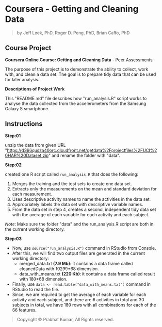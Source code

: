 # Coursera - Getting and Cleaning Data
> by Jeff Leek, PhD, Roger D. Peng, PhD, Brian Caffo, PhD

## Course Project

**Coursera Online Course: Getting and Cleaning Data** - Peer Assessments

The purpose of this project is to demonstrate the ability to collect, work with, and clean a data set.
The goal is to prepare tidy data that can be used for later analysis.

**Descriptions of Project Work**

This "README.md" file describes how "run_analysis.R" script works to analyse the data collected from the accelerometers from the Samsung Galaxy S smartphone.

## Instructions

**Step:01**

  unzip the data from given URL "https://d396qusza40orc.cloudfront.net/getdata%2Fprojectfiles%2FUCI%20HAR%20Dataset.zip" and rename the folder with "data".

**Step:02**

  created one R script called ```run_analysis.R``` that does the following: 

1. Merges the training and the test sets to create one data set.
2. Extracts only the measurements on the mean and standard deviation for each measurement. 
3. Uses descriptive activity names to name the activities in the data set.
4. Appropriately labels the data set with descriptive variable names. 
5. From the data set in step 4, creates a second, independent tidy data set with the average of each variable for each activity and each subject.

_Note_: Make sure the folder "data" and the run_analysis.R script are both in the current working directory.

**Step:03**
- Now, use ```source("run_analysis.R")``` command in RStudio from Console.
- After this, we will find two output files are generated in the current working directory:
  - merged_data.txt **(7.9 Mb)**: it contains a data frame called cleanedData with 10299*68 dimension.
  - data_with_means.txt **(220 Kb)**: it contains a data frame called result with 180*68 dimension.
- Finally, use ```data <- read.table("data_with_means.txt")``` command in RStudio to read the file.
- Since, we are required to get the average of each variable for each activity and each subject, and there are 6 activities in total and 30 subjects in total, we have 180 rows with all combinations for each of the 66 features.

> Copyright © Prabhat Kumar, All Rights reserved.
